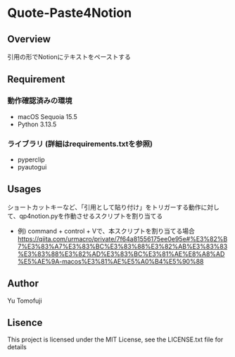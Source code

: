 # Quote-Paste4Notion

## Overview
引用の形でNotionにテキストをペーストする

## Requirement
### 動作確認済みの環境
- macOS Sequoia 15.5
- Python 3.13.5
### ライブラリ (詳細はrequirements.txtを参照)
- pyperclip
- pyautogui

## Usages
ショートカットキーなど、「引用として貼り付け」をトリガーする動作に対して、qp4notion.pyを作動させるスクリプトを割り当てる
* 例) command + control + Vで、本スクリプトを割り当てる場合
https://qiita.com/urmacro/private/7f64a81556175ee0e95e#%E3%82%B7%E3%83%A7%E3%83%BC%E3%83%88%E3%82%AB%E3%83%83%E3%83%88%E3%82%AD%E3%83%BC%E3%81%AE%E8%A8%AD%E5%AE%9A-macos%E3%81%AE%E5%A0%B4%E5%90%88

## Author
Yu Tomofuji

## Lisence
This project is licensed under the MIT License, see the LICENSE.txt file for details
